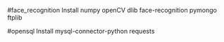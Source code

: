 #face_recognition
Install
numpy
openCV
dlib
face-recognition
pymongo
ftplib

#opensql
Install
mysql-connector-python
requests
